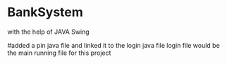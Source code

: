 # BankSystem 
with the help of JAVA Swing 

#added a pin java file and  linked it to the login java file
login file would be the main running file for this project
